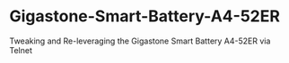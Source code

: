 # Gigastone-Smart-Battery-A4-52ER
Tweaking and Re-leveraging the Gigastone Smart Battery A4-52ER via Telnet
